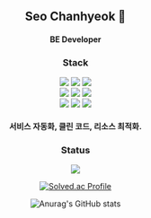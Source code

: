 <center>

## **Seo Chanhyeok** 🙌

#### BE Developer

### Stack

<img src="https://img.shields.io/badge/Spring-6DB33F?style=flat-square&logo=Spring&logoColor=white"/> 
<img src="https://img.shields.io/badge/Spring Boot-6DB33F?style=flat-square&logo=Spring Boot&logoColor=white"/>
<img src="https://img.shields.io/badge/Spring Security-6DB33F?style=flat-square&logo=Spring Security&logoColor=white"/>
<br>
<img src="https://img.shields.io/badge/Node.js-339933?style=flat-square&logo=Node.js&logoColor=white"/>
<img src="https://img.shields.io/badge/Django-4479A1?style=flat-square&logo=Django&logoColor=white"/>
<img src="https://img.shields.io/badge/React-61DAFB?style=flat-square&logo=React&logoColor=white"/>
<br>
<img src="https://img.shields.io/badge/Amazon AWS-232F3E?style=flat-square&logo=Amazon AWS&logoColor=white"/>
<img src="https://img.shields.io/badge/MySQL-4479A1?style=flat-square&logo=MySQL&logoColor=white"/>


<img src="https://img.shields.io/badge/Slack-4A154B?style=flat-square&logo=Slack&logoColor=white"/>



#### 서비스 자동화, 클린 코드, 리소스 최적화.


### Status

![](https://komarev.com/ghpvc/?username=mushroom1324&color=blue&label=PROFILE+VIEWS) 

[![Solved.ac Profile](http://mazassumnida.wtf/api/v2/generate_badge?boj=popcorn1324)](https://solved.ac/popcorn1324/)

![Anurag's GitHub stats](https://github-readme-stats.vercel.app/api?username=mushroom1324&show_icons=true&theme=slateorange)

  <!--START_SECTION:waka
  [![willianrod's wakatime stats](https://github-readme-stats.vercel.app/api/wakatime?username=mushroom1324)](https://github.com/anuraghazra/github-readme-stats)
  END_SECTION:waka-->

</center>
